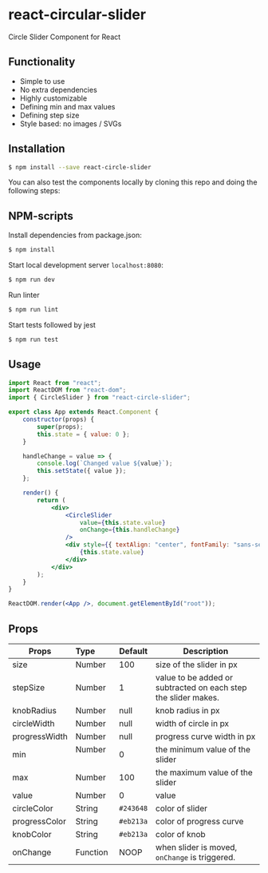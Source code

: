# react-circular-slider

Circle Slider Component for React

## Functionality

-   Simple to use
-   No extra dependencies
-   Highly customizable
-   Defining min and max values
-   Defining step size
-   Style based: no images / SVGs

## Installation

```bash
$ npm install --save react-circle-slider
```

You can also test the components locally by cloning this repo and doing the following steps:

## NPM-scripts

Install dependencies from package.json:

```bash
$ npm install
```

Start local development server `localhost:8080`:

```bash
$ npm run dev
```

Run linter

```bash
$ npm run lint
```

Start tests followed by jest

```bash
$ npm run test
```

## Usage

```jsx
import React from "react";
import ReactDOM from "react-dom";
import { CircleSlider } from "react-circle-slider";

export class App extends React.Component {
    constructor(props) {
        super(props);
        this.state = { value: 0 };
    }

    handleChange = value => {
        console.log(`Changed value ${value}`);
        this.setState({ value });
    };

    render() {
        return (
            <div>
                <CircleSlider
                    value={this.state.value}
                    onChange={this.handleChange}
                />
                <div style={{ textAlign: "center", fontFamily: "sans-serif" }}>
                    {this.state.value}
                </div>
            </div>
        );
    }
}

ReactDOM.render(<App />, document.getElementById("root"));
```

## Props

| Props           | Type         | Default   | Description                                                    |
| --------------- | :----------- | --------- | -------------------------------------------------------------- |
| size            | Number       | 100       | size of the slider in px                                       |
| stepSize        | Number       | 1         | value to be added or subtracted on each step the slider makes. |
| knobRadius      | Number       | null      | knob radius in px                                              |
| circleWidth     | Number       | null      | width of circle in px                                          |
| progressWidth   | Number       | null      | progress curve width in px                                     |
| min             | Number       | 0         | the minimum value of the slider                                |
| max             | Number       | 100       | the maximum value of the slider                                |
| value           | Number       | 0         | value                                                          |
| circleColor     | String       | `#243648` | color of slider                                                |
| progressColor   | String       | `#eb213a` | color of progress curve                                        |
| knobColor       | String       | `#eb213a` | color of knob                                                  |
| onChange        | Function     | NOOP      | when slider is moved, `onChange` is triggered.                 |
